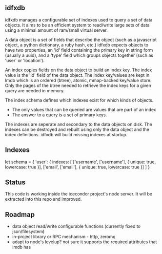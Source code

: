 ## idfxdb
idfxdb manages a configurable set of indexes used to query a set of data objects. 
It aims to be an efficient system to read/write large sets of data using 
a minimal amount of ram/small virtual server. 

A data object is a set of fields that describe the object (such as a javascript object, 
a python dictionary, a ruby hash, etc.) idfxdb expects objects to have two properties, 
an 'id' field containing the primary key in string form (usually a uuid), and a 'type' 
field which groups objects together 
(such as 'user' or 'location').

An index copies fields on the data object to build
an index key. The index value is the 'id' field of the data object. 
The index key/values are kept in lmdb which is an ordered (btree), atomic, mmap-backed
key/value store. 
Only the pages of the btree needed to retrieve the
index keys for a given query are needed in memory. 

The index schema defines which indexes exist for which kinds of objects.

* The only values that can be queried are values that are part of an index 
* The answer to a query is a set of primary keys.

The indexes are seperate and secondary to the data objects on disk. 
The indexes can be destroyed and rebuilt using only the data object
and the index definitions. idfxdb will build missing indexes at startup.

## Indexes 
  let schema = {
    'user': {
      indexes: [
        ['username', ['username'], { unique: true, lowercase: true }],
        ['email', ['email'], { unique: true, lowercase: true }]
      ]
    }

## Status
This code is working inside the icecondor project's node server. It will be
extracted into this repo and improved.

## Roadmap
* data object read/write configurable functions (currently fixed to json/filesystem)
* in-project library or RPC mechanism - http, zeromq
* adapt to node's levelup? not sure it supports the required attributes that lmdb has


